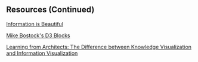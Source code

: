 ##  Resources (Continued)

<!-- [google](https://www.google.com) --><!-- .element: target="_blank" data-preview-link -->

[Information is Beautiful](http://www.informationisbeautiful.net/)<!-- .element: target="_blank" data-preview-link -->

[Mike Bostock's D3 Blocks](https://bl.ocks.org/mbostock)<!-- .element: target="_blank" data-preview-link -->

[Learning from Architects: The Difference between Knowledge Visualization and Information Visualization](https://www.alexandria.unisg.ch/21020/1/2004_Burkhard_Learning%20from%20Architects.pdf)<!-- .element: target="_blank" data-preview-link -->

<!-- Go into new slide after line 25. -->
